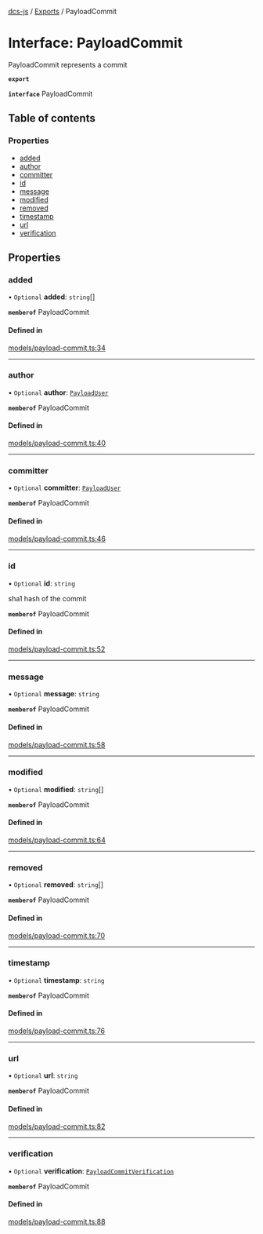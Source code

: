 [dcs-js](../README.md) / [Exports](../modules.md) / PayloadCommit

# Interface: PayloadCommit

PayloadCommit represents a commit

**`export`**

**`interface`** PayloadCommit

## Table of contents

### Properties

- [added](PayloadCommit.md#added)
- [author](PayloadCommit.md#author)
- [committer](PayloadCommit.md#committer)
- [id](PayloadCommit.md#id)
- [message](PayloadCommit.md#message)
- [modified](PayloadCommit.md#modified)
- [removed](PayloadCommit.md#removed)
- [timestamp](PayloadCommit.md#timestamp)
- [url](PayloadCommit.md#url)
- [verification](PayloadCommit.md#verification)

## Properties

### <a id="added" name="added"></a> added

• `Optional` **added**: `string`[]

**`memberof`** PayloadCommit

#### Defined in

[models/payload-commit.ts:34](https://github.com/unfoldingWord/dcs-js/blob/42a7ab5/models/payload-commit.ts#L34)

___

### <a id="author" name="author"></a> author

• `Optional` **author**: [`PayloadUser`](PayloadUser.md)

**`memberof`** PayloadCommit

#### Defined in

[models/payload-commit.ts:40](https://github.com/unfoldingWord/dcs-js/blob/42a7ab5/models/payload-commit.ts#L40)

___

### <a id="committer" name="committer"></a> committer

• `Optional` **committer**: [`PayloadUser`](PayloadUser.md)

**`memberof`** PayloadCommit

#### Defined in

[models/payload-commit.ts:46](https://github.com/unfoldingWord/dcs-js/blob/42a7ab5/models/payload-commit.ts#L46)

___

### <a id="id" name="id"></a> id

• `Optional` **id**: `string`

sha1 hash of the commit

**`memberof`** PayloadCommit

#### Defined in

[models/payload-commit.ts:52](https://github.com/unfoldingWord/dcs-js/blob/42a7ab5/models/payload-commit.ts#L52)

___

### <a id="message" name="message"></a> message

• `Optional` **message**: `string`

**`memberof`** PayloadCommit

#### Defined in

[models/payload-commit.ts:58](https://github.com/unfoldingWord/dcs-js/blob/42a7ab5/models/payload-commit.ts#L58)

___

### <a id="modified" name="modified"></a> modified

• `Optional` **modified**: `string`[]

**`memberof`** PayloadCommit

#### Defined in

[models/payload-commit.ts:64](https://github.com/unfoldingWord/dcs-js/blob/42a7ab5/models/payload-commit.ts#L64)

___

### <a id="removed" name="removed"></a> removed

• `Optional` **removed**: `string`[]

**`memberof`** PayloadCommit

#### Defined in

[models/payload-commit.ts:70](https://github.com/unfoldingWord/dcs-js/blob/42a7ab5/models/payload-commit.ts#L70)

___

### <a id="timestamp" name="timestamp"></a> timestamp

• `Optional` **timestamp**: `string`

**`memberof`** PayloadCommit

#### Defined in

[models/payload-commit.ts:76](https://github.com/unfoldingWord/dcs-js/blob/42a7ab5/models/payload-commit.ts#L76)

___

### <a id="url" name="url"></a> url

• `Optional` **url**: `string`

**`memberof`** PayloadCommit

#### Defined in

[models/payload-commit.ts:82](https://github.com/unfoldingWord/dcs-js/blob/42a7ab5/models/payload-commit.ts#L82)

___

### <a id="verification" name="verification"></a> verification

• `Optional` **verification**: [`PayloadCommitVerification`](PayloadCommitVerification.md)

**`memberof`** PayloadCommit

#### Defined in

[models/payload-commit.ts:88](https://github.com/unfoldingWord/dcs-js/blob/42a7ab5/models/payload-commit.ts#L88)
